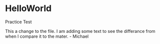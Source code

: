 # HelloWorld
Practice Test

This a change to the file. I am adding some text to see the differance from when I compare it to the mater. - Michael
